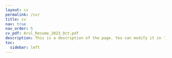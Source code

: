 ```yaml
---
layout: cv
permalink: /cv/
title: cv
nav: true
nav_order: 5
cv_pdf: Arul_Resume_2023_Oct.pdf
description: This is a description of the page. You can modify it in '_pages/cv.md'. You can also change or remove the top pdf download button.
toc:
  sidebar: left
---
```

